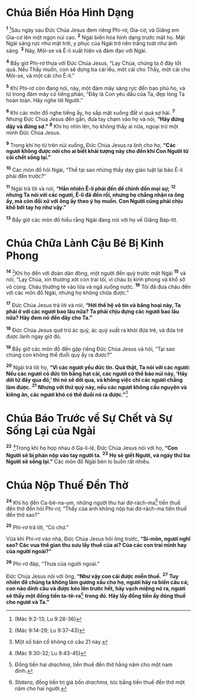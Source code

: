# Chúa Biến Hóa Hình Dạng

<sup><b>1</b></sup> [^1@-037831ce-ce80-43ab-b352-ce69907e59c9]Sáu ngày sau Ðức Chúa Jesus đem riêng Phi-rơ, Gia-cơ, và Giăng em Gia-cơ lên một ngọn núi cao. <sup><b>2</b></sup> Ngài biến hóa hình dạng trước mặt họ. Mặt Ngài sáng rực như mặt trời, y phục của Ngài trở nên trắng toát như ánh sáng. <sup><b>3</b></sup> Này, Môi-se và Ê-li xuất hiện và đàm đạo với Ngài.

<sup><b>4</b></sup> Bấy giờ Phi-rơ thưa với Ðức Chúa Jesus, “Lạy Chúa, chúng ta ở đây tốt quá. Nếu Thầy muốn, con sẽ dựng ba cái lều, một cái cho Thầy, một cái cho Môi-se, và một cái cho Ê-li.”

<sup><b>5</b></sup> Khi Phi-rơ còn đang nói, này, một đám mây sáng rực đến bao phủ họ, và từ trong đám mây có tiếng phán, “Ðây là Con yêu dấu của Ta, đẹp lòng Ta hoàn toàn. Hãy nghe lời Người.”

<sup><b>6</b></sup> Khi các môn đồ nghe tiếng ấy, họ sấp mặt xuống đất vì quá sợ hãi. <sup><b>7</b></sup> Nhưng Ðức Chúa Jesus đến gần, đưa tay chạm vào họ và nói, **“Hãy đứng dậy và đừng sợ.”** <sup><b>8</b></sup> Khi họ nhìn lên, họ không thấy ai nữa, ngoại trừ một mình Ðức Chúa Jesus.

<sup><b>9</b></sup> Trong khi họ từ trên núi xuống, Ðức Chúa Jesus ra lịnh cho họ, **“Các ngươi không được nói cho ai biết khải tượng này cho đến khi Con Người từ cõi chết sống lại.”**

<sup><b>10</b></sup> Các môn đồ hỏi Ngài, “Thế tại sao những thầy dạy giáo luật lại bảo Ê-li phải đến trước?”

<sup><b>11</b></sup> Ngài trả lời và nói, **“Hẳn nhiên Ê-li phải đến để chỉnh đốn mọi sự;** <sup><b>12</b></sup> **nhưng Ta nói với các ngươi, Ê-li đã đến rồi, nhưng họ chẳng nhận ra ông ấy, mà còn đối xử với ông ấy theo ý họ muốn. Con Người cũng phải chịu khổ bởi tay họ như vậy.”**

<sup><b>13</b></sup> Bấy giờ các môn đồ hiểu rằng Ngài đang nói với họ về Giăng Báp-tít.

# Chúa Chữa Lành Cậu Bé Bị Kinh Phong

<sup><b>14</b></sup> [^2@-037831ce-ce80-43ab-b352-ce69907e59c9]Khi họ đến với đoàn dân đông, một người đến quỳ trước mặt Ngài <sup><b>15</b></sup> và nói, “Lạy Chúa, xin thương xót con trai tôi, vì cháu bị kinh phong và khổ sở vô cùng. Cháu thường té vào lửa và ngã xuống nước. <sup><b>16</b></sup> Tôi đã đưa cháu đến với các môn đồ Ngài, nhưng họ không chữa được.”

<sup><b>17</b></sup> Ðức Chúa Jesus trả lời và nói, **“Hỡi thế hệ vô tín và băng hoại này, Ta phải ở với các ngươi bao lâu nữa? Ta phải chịu đựng các ngươi bao lâu nữa? Hãy đem nó đến đây cho Ta.”**

<sup><b>18</b></sup> Ðức Chúa Jesus quở trừ ác quỷ, ác quỷ xuất ra khỏi đứa trẻ, và đứa trẻ được lành ngay giờ đó.

<sup><b>19</b></sup> Bấy giờ các môn đồ đến gặp riêng Ðức Chúa Jesus và hỏi, “Tại sao chúng con không thể đuổi quỷ ấy ra được?”

<sup><b>20</b></sup> Ngài trả lời họ, **“Vì các ngươi yếu đức tin. Quả thật, Ta nói với các ngươi: Nếu các ngươi có đức tin bằng hạt cải, các ngươi có thể bảo núi này, ‘Hãy dời từ đây qua đó,’ thì nó sẽ dời qua, và không việc chi các ngươi chẳng làm được.** <sup><b>21</b></sup> **Nhưng với thứ quỷ này, nếu các ngươi không cầu nguyện và kiêng ăn, các ngươi khó có thể đuổi nó ra được.”**[^1-037831ce-ce80-43ab-b352-ce69907e59c9]

# Chúa Báo Trước về Sự Chết và Sự Sống Lại của Ngài

<sup><b>22</b></sup> [^3@-037831ce-ce80-43ab-b352-ce69907e59c9]Trong khi họ họp nhau ở Ga-li-lê, Ðức Chúa Jesus nói với họ, **“Con Người sẽ bị phản nộp vào tay người ta.** <sup><b>23</b></sup> **Họ sẽ giết Người, và ngày thứ ba Người sẽ sống lại.”** Các môn đồ Ngài bèn lo buồn rất nhiều.

# Chúa Nộp Thuế Ðền Thờ

<sup><b>24</b></sup> Khi họ đến Ca-bê-na-um, những người thu hai đơ-rách-ma[^2-037831ce-ce80-43ab-b352-ce69907e59c9] tiền thuế đền thờ đến hỏi Phi-rơ, “Thầy của anh không nộp hai đơ-rách-ma tiền thuế đền thờ sao?”

<sup><b>25</b></sup> Phi-rơ trả lời, “Có chứ.”

Vừa khi Phi-rơ vào nhà, Ðức Chúa Jesus hỏi ông trước, **“Si-môn, ngươi nghĩ sao? Các vua thế gian thu sưu lấy thuế của ai? Của các con trai mình hay của người ngoài?”**

<sup><b>26</b></sup> Phi-rơ đáp, “Thưa của người ngoài.”

Ðức Chúa Jesus nói với ông, **“Như vậy con cái được miễn thuế.** <sup><b>27</b></sup> **Tuy nhiên để chúng ta không làm gương xấu cho họ, ngươi hãy ra biển câu cá; con nào dính câu và được kéo lên trước hết, hãy vạch miệng nó ra, ngươi sẽ thấy một đồng tiền ta-tê-ra**[^3-037831ce-ce80-43ab-b352-ce69907e59c9] **trong đó. Hãy lấy đồng tiền ấy đóng thuế cho ngươi và Ta.”**

[^1-037831ce-ce80-43ab-b352-ce69907e59c9]: Một số bản cổ không có câu 21 này.

[^2-037831ce-ce80-43ab-b352-ce69907e59c9]: Ðồng tiền hai _drachma_, tiền thuế đền thờ hằng năm cho một nam đinh.

[^3-037831ce-ce80-43ab-b352-ce69907e59c9]: _Statera_, đồng tiền trị giá bốn _drachma_, tức bằng tiền thuế đền thờ một năm cho hai người.

[^1@-037831ce-ce80-43ab-b352-ce69907e59c9]: (Mác 9:2-13; Lu 9:28-36)

[^2@-037831ce-ce80-43ab-b352-ce69907e59c9]: (Mác 9:14-29; Lu 9:37-43)

[^3@-037831ce-ce80-43ab-b352-ce69907e59c9]: (Mác 9:30-32; Lu 9:43-45)
